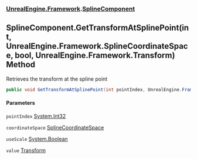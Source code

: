### [UnrealEngine.Framework](./UnrealEngine-Framework.md 'UnrealEngine.Framework').[SplineComponent](./SplineComponent.md 'UnrealEngine.Framework.SplineComponent')
## SplineComponent.GetTransformAtSplinePoint(int, UnrealEngine.Framework.SplineCoordinateSpace, bool, UnrealEngine.Framework.Transform) Method
Retrieves the transform at the spline point  
```csharp
public void GetTransformAtSplinePoint(int pointIndex, UnrealEngine.Framework.SplineCoordinateSpace coordinateSpace, bool useScale, ref UnrealEngine.Framework.Transform value);
```
#### Parameters
<a name='UnrealEngine-Framework-SplineComponent-GetTransformAtSplinePoint(int_UnrealEngine-Framework-SplineCoordinateSpace_bool_UnrealEngine-Framework-Transform)-pointIndex'></a>
`pointIndex` [System.Int32](https://docs.microsoft.com/en-us/dotnet/api/System.Int32 'System.Int32')  
  
<a name='UnrealEngine-Framework-SplineComponent-GetTransformAtSplinePoint(int_UnrealEngine-Framework-SplineCoordinateSpace_bool_UnrealEngine-Framework-Transform)-coordinateSpace'></a>
`coordinateSpace` [SplineCoordinateSpace](./SplineCoordinateSpace.md 'UnrealEngine.Framework.SplineCoordinateSpace')  
  
<a name='UnrealEngine-Framework-SplineComponent-GetTransformAtSplinePoint(int_UnrealEngine-Framework-SplineCoordinateSpace_bool_UnrealEngine-Framework-Transform)-useScale'></a>
`useScale` [System.Boolean](https://docs.microsoft.com/en-us/dotnet/api/System.Boolean 'System.Boolean')  
  
<a name='UnrealEngine-Framework-SplineComponent-GetTransformAtSplinePoint(int_UnrealEngine-Framework-SplineCoordinateSpace_bool_UnrealEngine-Framework-Transform)-value'></a>
`value` [Transform](./Transform.md 'UnrealEngine.Framework.Transform')  
  
